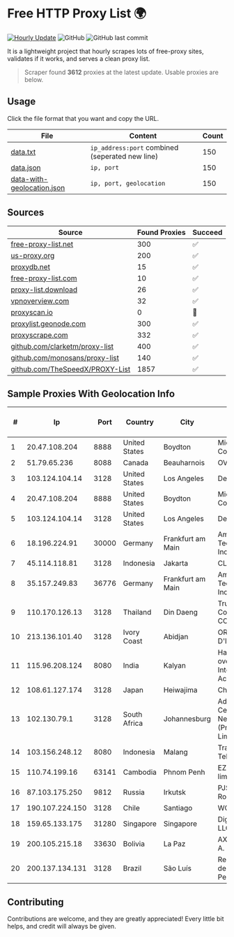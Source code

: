 
# Free HTTP Proxy List 🌍

[![Hourly Update](https://github.com/mertguvencli/http-proxy-list/actions/workflows/main.yml/badge.svg?branch=main)](https://github.com/mertguvencli/http-proxy-list/actions/workflows/main.yml)
![GitHub](https://img.shields.io/github/license/mertguvencli/http-proxy-list)
![GitHub last commit](https://img.shields.io/github/last-commit/mertguvencli/http-proxy-list)

It is a lightweight project that hourly scrapes lots of free-proxy sites, validates if it works, and serves a clean proxy list.


> Scraper found **3612** proxies at the latest update. Usable proxies are below.

## Usage

Click the file format that you want and copy the URL.


|File|Content|Count|
|----|-------|-----|
|[data.txt](https://raw.githubusercontent.com/mertguvencli/http-proxy-list/main/proxy-list/data.txt)|`ip_address:port` combined (seperated new line)|150|
|[data.json](https://raw.githubusercontent.com/mertguvencli/http-proxy-list/main/proxy-list/data.json)|`ip, port`|150|
|[data-with-geolocation.json](https://raw.githubusercontent.com/mertguvencli/http-proxy-list/main/proxy-list/data-with-geolocation.json)|`ip, port, geolocation`|150|

## Sources

|Source|Found Proxies|Succeed|
|------|-------------|-------|
|[free-proxy-list.net](https://free-proxy-list.net)|300|✅|
|[us-proxy.org](https://www.us-proxy.org)|200|✅|
|[proxydb.net](http://proxydb.net)|15|✅|
|[free-proxy-list.com](https://free-proxy-list.com/?page=&port=&type%5B%5D=http&type%5B%5D=https&up_time=0&search=Search)|10|✅|
|[proxy-list.download](https://www.proxy-list.download/HTTP)|26|✅|
|[vpnoverview.com](https://vpnoverview.com/privacy/anonymous-browsing/free-proxy-servers)|32|✅|
|[proxyscan.io](https://www.proxyscan.io)|0|🚫|
|[proxylist.geonode.com](https://proxylist.geonode.com/api/proxy-list?limit=300&page=1&sort_by=lastChecked&sort_type=desc&protocols=http,https)|300|✅|
|[proxyscrape.com](https://api.proxyscrape.com/v2/?request=displayproxies&protocol=http&timeout=10000&country=all&ssl=all&anonymity=all)|332|✅|
|[github.com/clarketm/proxy-list](https://raw.githubusercontent.com/clarketm/proxy-list/master/proxy-list-raw.txt)|400|✅|
|[github.com/monosans/proxy-list](https://raw.githubusercontent.com/monosans/proxy-list/main/proxies/http.txt)|140|✅|
|[github.com/TheSpeedX/PROXY-List](https://raw.githubusercontent.com/TheSpeedX/PROXY-List/master/http.txt)|1857|✅|


## Sample Proxies With Geolocation Info

|#|Ip|Port|Country|City|Internet Service Provider|
|-|--|----|-------|----|-------------------------|
|1|20.47.108.204|8888|United States|Boydton|Microsoft Corporation|
|2|51.79.65.236|8088|Canada|Beauharnois|OVH SAS|
|3|103.124.104.14|3128|United States|Los Angeles|DediPath|
|4|20.47.108.204|8888|United States|Boydton|Microsoft Corporation|
|5|103.124.104.14|3128|United States|Los Angeles|DediPath|
|6|18.196.224.91|30000|Germany|Frankfurt am Main|Amazon Technologies Inc.|
|7|45.114.118.81|3128|Indonesia|Jakarta|CLDREU|
|8|35.157.249.83|36776|Germany|Frankfurt am Main|Amazon Technologies Inc.|
|9|110.170.126.13|3128|Thailand|Din Daeng|True Internet Corporation CO. Ltd.|
|10|213.136.101.40|3128|Ivory Coast|Abidjan|ORANGE COTE D'IVOIRE|
|11|115.96.208.124|8080|India|Kalyan|Hathway IP over Cable Internet Access|
|12|108.61.127.174|3128|Japan|Heiwajima|Choopa|
|13|102.130.79.1|3128|South Africa|Johannesburg|Adnexus Celerity Networks (Proprietary) Limited|
|14|103.156.248.12|8080|Indonesia|Malang|Trans Media Telekomunikasi|
|15|110.74.199.16|63141|Cambodia|Phnom Penh|EZECOM limited|
|16|87.103.175.250|9812|Russia|Irkutsk|PJSC Rostelecom|
|17|190.107.224.150|3128|Chile|Santiago|WOM S.A.|
|18|159.65.133.175|31280|Singapore|Singapore|DigitalOcean, LLC|
|19|200.105.215.18|33630|Bolivia|La Paz|AXS Bolivia S. A.|
|20|200.137.134.131|3128|Brazil|São Luís|Rede Nacional de Ensino e Pesquisa|



## Contributing

Contributions are welcome, and they are greatly appreciated! Every
little bit helps, and credit will always be given.

